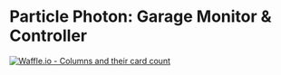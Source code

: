 # Particle Photon: Garage Monitor & Controller

[![Waffle.io - Columns and their card count](https://badge.waffle.io/kevinsutton/photon_garage-monitor.svg?columns=all)](https://waffle.io/kevinsutton/photon_garage-monitor)
